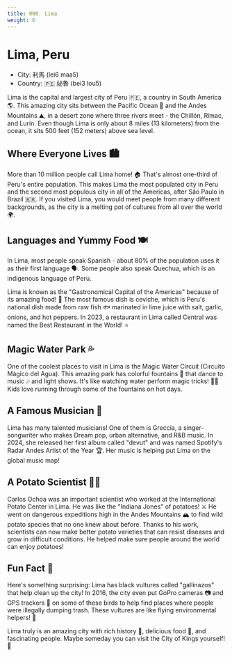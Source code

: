 ```yaml
---
title: 006. Lima
weight: 6
---
```


# Lima, Peru

- City: 利馬 (lei6 maa5)
- Country: 🇵🇪 祕魯 (bei3 lou5)

Lima is the capital and largest city of Peru 🇵🇪, a country in South America 🌎. This amazing city sits between the Pacific Ocean 🌊 and the Andes Mountains ⛰️, in a desert zone where three rivers meet - the Chillón, Rímac, and Lurín. Even though Lima is only about 8 miles (13 kilometers) from the ocean, it sits 500 feet (152 meters) above sea level.

## Where Everyone Lives 🏙️

More than 10 million people call Lima home! 🏠 That's almost one-third of Peru's entire population. This makes Lima the most populated city in Peru and the second most populous city in all of the Americas, after São Paulo in Brazil 🇧🇷. If you visited Lima, you would meet people from many different backgrounds, as the city is a melting pot of cultures from all over the world 🌍.

## Languages and Yummy Food 🍽️

In Lima, most people speak Spanish - about 80% of the population uses it as their first language 🗣️. Some people also speak Quechua, which is an indigenous language of Peru.

Lima is known as the "Gastronomical Capital of the Americas" because of its amazing food! 🍲 The most famous dish is ceviche, which is Peru's national dish made from raw fish 🐟 marinated in lime juice with salt, garlic, onions, and hot peppers. In 2023, a restaurant in Lima called Central was named the Best Restaurant in the World! ⭐

## Magic Water Park 💦

One of the coolest places to visit in Lima is the Magic Water Circuit (Circuito Mágico del Agua). This amazing park has colorful fountains 🎇 that dance to music 🎶 and light shows. It's like watching water perform magic tricks! 🎩✨ Kids love running through some of the fountains on hot days.

## A Famous Musician 🎤

Lima has many talented musicians! One of them is Greccia, a singer-songwriter who makes Dream pop, urban alternative, and R\&B music. In 2024, she released her first album called "devut" and was named Spotify's Radar Andes Artist of the Year 🏆. Her music is helping put Lima on the global music map!

## A Potato Scientist 🥔🔬

Carlos Ochoa was an important scientist who worked at the International Potato Center in Lima. He was like the "Indiana Jones" of potatoes! ⚔️ He went on dangerous expeditions high in the Andes Mountains 🏔️ to find wild potato species that no one knew about before. Thanks to his work, scientists can now make better potato varieties that can resist diseases and grow in difficult conditions. He helped make sure people around the world can enjoy potatoes!

## Fun Fact 🤔

Here's something surprising: Lima has black vultures called "gallinazos" that help clean up the city! In 2016, the city even put GoPro cameras 📷 and GPS trackers 📡 on some of these birds to help find places where people were illegally dumping trash. These vultures are like flying environmental helpers! 🦅

Lima truly is an amazing city with rich history 📜, delicious food 🍛, and fascinating people. Maybe someday you can visit the City of Kings yourself! 🌟